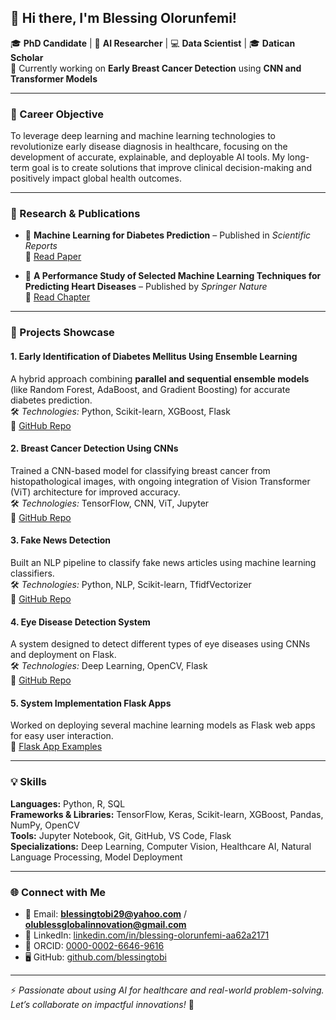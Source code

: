 ## 👋 Hi there, I'm Blessing Olorunfemi!

🎓 **PhD Candidate** | 🧠 **AI Researcher** | 💻 **Data Scientist** | 🎓 **Datican Scholar**  
🔬 Currently working on **Early Breast Cancer Detection** using **CNN and Transformer Models**

---

### 🧠 Career Objective
To leverage deep learning and machine learning technologies to revolutionize early disease diagnosis in healthcare, focusing on the development of accurate, explainable, and deployable AI tools. My long-term goal is to create solutions that improve clinical decision-making and positively impact global health outcomes.

---

### 🔬 Research & Publications

- 📌 **Machine Learning for Diabetes Prediction** – Published in *Scientific Reports*  
  🔗 [Read Paper](https://doi.org/10.1038/s41598-025-87767-1)

- 📌 **A Performance Study of Selected Machine Learning Techniques for Predicting Heart Diseases** – Published by *Springer Nature*  
  🔗 [Read Chapter](https://link.springer.com/chapter/10.1007/978-981-97-7786-0_27)

---

### 💼 Projects Showcase

#### 1. **Early Identification of Diabetes Mellitus Using Ensemble Learning**
A hybrid approach combining **parallel and sequential ensemble models** (like Random Forest, AdaBoost, and Gradient Boosting) for accurate diabetes prediction.  
🛠️ *Technologies:* Python, Scikit-learn, XGBoost, Flask  
🔗 [GitHub Repo](https://github.com/blessingtobi/Diabetes-)

#### 2. **Breast Cancer Detection Using CNNs**
Trained a CNN-based model for classifying breast cancer from histopathological images, with ongoing integration of Vision Transformer (ViT) architecture for improved accuracy.  
🛠️ *Technologies:* TensorFlow, CNN, ViT, Jupyter  
🔗 [GitHub Repo](https://github.com/blessingtobi/breast-cancer-Deep-Learning-Model)

#### 3. **Fake News Detection**
Built an NLP pipeline to classify fake news articles using machine learning classifiers.  
🛠️ *Technologies:* Python, NLP, Scikit-learn, TfidfVectorizer  
🔗 [GitHub Repo](https://github.com/blessingtobi/Fake-new)

#### 4. **Eye Disease Detection System**
A system designed to detect different types of eye diseases using CNNs and deployment on Flask.  
🛠️ *Technologies:* Deep Learning, OpenCV, Flask  
🔗 [GitHub Repo](https://github.com/blessingtobi/eye_disease)

#### 5. **System Implementation Flask Apps**
Worked on deploying several machine learning models as Flask web apps for easy user interaction.  
🔗 [Flask App Examples](https://github.com/blessingtobi/system_implementation_flask)

---

### 💡 Skills

**Languages:** Python, R, SQL  
**Frameworks & Libraries:** TensorFlow, Keras, Scikit-learn, XGBoost, Pandas, NumPy, OpenCV  
**Tools:** Jupyter Notebook, Git, GitHub, VS Code, Flask  
**Specializations:** Deep Learning, Computer Vision, Healthcare AI, Natural Language Processing, Model Deployment

---

### 🌐 Connect with Me

- 📧 Email: **blessingtobi29@yahoo.com** / **olublessglobalinnovation@gmail.com**  
- 🔗 LinkedIn: [linkedin.com/in/blessing-olorunfemi-aa62a2171](https://www.linkedin.com/in/blessing-olorunfemi-aa62a2171)  
- 🧬 ORCID: [0000-0002-6646-9616](https://orcid.org/0000-0002-6646-9616)  
- 🖥️ GitHub: [github.com/blessingtobi](https://github.com/blessingtobi)

---

⚡ *Passionate about using AI for healthcare and real-world problem-solving. Let’s collaborate on impactful innovations!* 🚀
